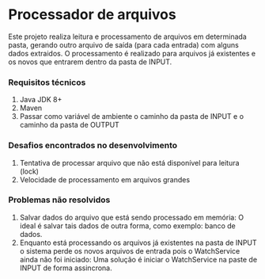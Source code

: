# Processador de arquivos

Este projeto realiza leitura e processamento de arquivos em determinada pasta, 
gerando outro arquivo de saída (para cada entrada) com alguns dados extraidos. 
O processamento é realizado para arquivos já existentes e os novos que entrarem 
dentro da pasta de INPUT. 

### Requisitos técnicos
1. Java JDK 8+
2. Maven
3. Passar como variável de ambiente o caminho da pasta de INPUT e o caminho da pasta
de OUTPUT

### Desafios encontrados no desenvolvimento
1. Tentativa de processar arquivo que não está disponível para leitura (lock)
2. Velocidade de processamento em arquivos grandes

### Problemas não resolvidos
1. Salvar dados do arquivo que está sendo processado em memória: O ideal é salvar tais
dados de outra forma, como exemplo: banco de dados.
2. Enquanto está processando os arquivos já existentes na pasta de INPUT o sistema perde 
os novos arquivos de entrada pois o WatchService ainda não foi iniciado: Uma solução é iniciar
 o WatchService na paste de INPUT de forma assincrona.
